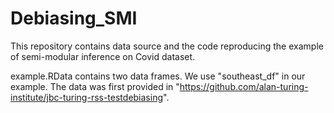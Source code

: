# Debiasing_SMI
This repository contains data source and the code reproducing the example of semi-modular inference on Covid dataset.

example.RData contains two data frames. We use "southeast_df" in our example. The data was first provided in "https://github.com/alan-turing-institute/jbc-turing-rss-testdebiasing".
